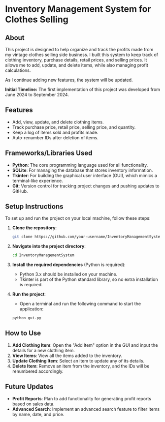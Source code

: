 # Inventory Management System for Clothes Selling

## About

This project is designed to help organize and track the profits made from my vintage clothes selling side business. I built this system to keep track of clothing inventory, purchase details, retail prices, and selling prices. It allows me to add, update, and delete items, while also managing profit calculations.

As I continue adding new features, the system will be updated.

**Initial Timeline:** The first implementation of this project was developed from June 2024 to September 2024.

## Features
- Add, view, update, and delete clothing items.
- Track purchase price, retail price, selling price, and quantity.
- Keep a log of items sold and profits made.
- Auto-renumber IDs after deletion of items.

## Frameworks/Libraries Used

- **Python**: The core programming language used for all functionality.
- **SQLite**: For managing the database that stores inventory information.
- **Tkinter**: For building the graphical user interface (GUI), which mimics a terminal-like experience.
- **Git**: Version control for tracking project changes and pushing updates to GitHub.

## Setup Instructions

To set up and run the project on your local machine, follow these steps:

1. **Clone the repository**:
    ```bash
    git clone https://github.com/your-username/InventoryManagementSystem.git
    ```

2. **Navigate into the project directory**:
    ```bash
    cd InventoryManagementSystem
    ```

3. **Install the required dependencies** (Python is required):
    - Python 3.x should be installed on your machine.
    - Tkinter is part of the Python standard library, so no extra installation is required.

4. **Run the project**:
    - Open a terminal and run the following command to start the application:
    ```bash
    python gui.py
    ```

## How to Use
1. **Add Clothing Item**: Open the "Add Item" option in the GUI and input the details for a new clothing item.
2. **View Items**: View all the items added to the inventory.
3. **Update Clothing Item**: Select an item to update any of its details.
4. **Delete Item**: Remove an item from the inventory, and the IDs will be renumbered accordingly.

## Future Updates
- **Profit Reports**: Plan to add functionality for generating profit reports based on sales data.
- **Advanced Search**: Implement an advanced search feature to filter items by name, date, and price.
